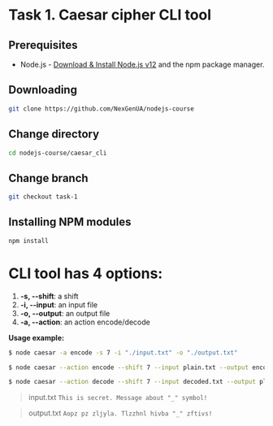 # Task 1. Caesar cipher CLI tool

## Prerequisites

- Node.js - [Download & Install Node.js v12](https://nodejs.org/en/download/) and the npm package manager.

## Downloading

```bash
git clone https://github.com/NexGenUA/nodejs-course
```

## Change directory

```bash
cd nodejs-course/caesar_cli
```

## Change branch

```bash
git checkout task-1
```

## Installing NPM modules

```bash
npm install
```

# CLI tool has 4 options:

1.  **-s, --shift**: a shift
2.  **-i, --input**: an input file
3.  **-o, --output**: an output file
4.  **-a, --action**: an action encode/decode

**Usage example:**

```bash
$ node caesar -a encode -s 7 -i "./input.txt" -o "./output.txt"
```

```bash
$ node caesar --action encode --shift 7 --input plain.txt --output encoded.txt
```

```bash
$ node caesar --action decode --shift 7 --input decoded.txt --output plain.txt
```

> input.txt
> `This is secret. Message about "_" symbol!`

> output.txt
> `Aopz pz zljyla. Tlzzhnl hivba "_" zftivs!`
